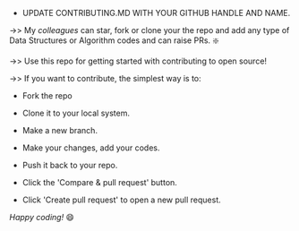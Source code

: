 - UPDATE CONTRIBUTING.MD WITH YOUR GITHUB HANDLE AND NAME.

->> My *colleagues* can star, fork or clone your the repo and add any type of Data Structures or Algorithm codes and can raise PRs. :sparkle:

->> Use this repo for getting started with contributing to open source!

->> If you want to contribute, the simplest way is to:
- Fork the repo

- Clone it to your local system.

- Make a new branch.

- Make your changes, add your codes.

- Push it back to your repo.

- Click the 'Compare & pull request' button.

- Click 'Create pull request' to open a new pull request.


*Happy coding!* :smile:
